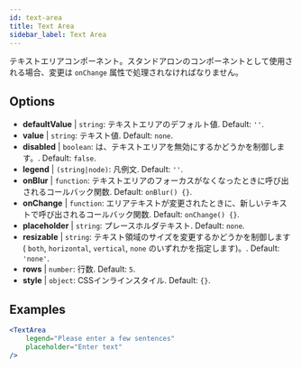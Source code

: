 ```yaml
---
id: text-area
title: Text Area
sidebar_label: Text Area
---
```


テキストエリアコンポーネント。スタンドアロンのコンポーネントとして使用される場合、変更は `onChange` 属性で処理されなければなりません。

## Options

* __defaultValue__ | `string`: テキストエリアのデフォルト値. Default: `''`.
* __value__ | `string`: テキスト値. Default: `none`.
* __disabled__ | `boolean`: は、テキストエリアを無効にするかどうかを制御します。. Default: `false`.
* __legend__ | `(string|node)`: 凡例文. Default: `''`.
* __onBlur__ | `function`: テキストエリアのフォーカスがなくなったときに呼び出されるコールバック関数. Default: `onBlur() {}`.
* __onChange__ | `function`: エリアテキストが変更されたときに、新しいテキストで呼び出されるコールバック関数. Default: `onChange() {}`.
* __placeholder__ | `string`: プレースホルダテキスト. Default: `none`.
* __resizable__ | `string`: テキスト領域のサイズを変更するかどうかを制御します ( `both`, `horizontal`, `vertical`, `none` のいずれかを指定します)。. Default: `'none'`.
* __rows__ | `number`: 行数. Default: `5`.
* __style__ | `object`: CSSインラインスタイル. Default: `{}`.


## Examples

```jsx live
<TextArea
    legend="Please enter a few sentences"
    placeholder="Enter text"
/>
```



